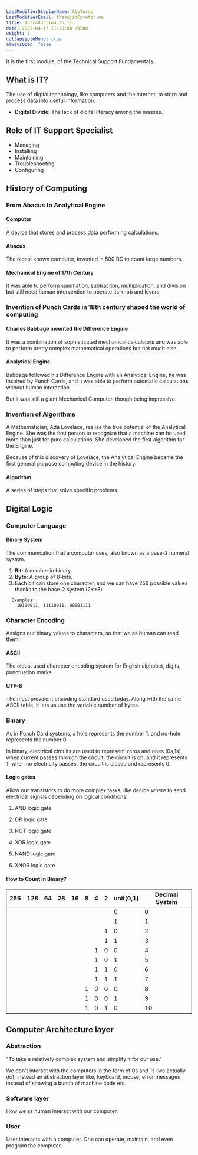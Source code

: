 ```yaml
---
LastModifierDisplayName: AbuTurab
LastModifierEmail: thesajid@proton.me
title: Introduction to IT
date: 2022-04-17 11:30:00 +0500
weight: 1
collapsibleMenu: true
alwaysOpen: false
---
```


It is the first module, of the Technical Support Fundamentals.

## **What is IT?**

The use of digital technology, like computers and the internet, to store and process data into useful information.
  
+ **Digital Divide:** The lack of digital literacy among the masses.

## **Role of IT Support Specialist**

- Managing
- Installing
- Maintaining
- Troubleshooting
- Configuring

## **History of Computing**

### **From Abacus to Analytical Engine**

#### Computer
  
  A device that stores and process data performing calculations.

#### Abacus
  
  The oldest known computer, invented in 500 BC to count large numbers.


#### Mechanical Engine of 17th Century
  
  It was able to perform summation, subtraction, multiplication, and division but still need human intervention to operate its knob and levers.
  
### **Invention of Punch Cards in 18th century shaped the world of computing**

#### Charles Babbage invented the Difference Engine
  
  It was a combination of sophisticated mechanical calculators and was able to perform pretty complex mathematical operations but not much else.
  
#### Analytical Engine
  
  Babbage followed his Difference Engine with an Analytical Engine, he was inspired by Punch Cards, and it was able to perform automatic calculations without human interaction.
  
  But it was still a giant Mechanical Computer, though being impressive.

### **Invention of Algorithms**
  
  A Mathematician, Ada Lovelace, realize the true potential of the Analytical Engine. She was the first person to recognize that a machine can be used more than just for pure calculations. She developed the first algorithm for the Engine.
  
  Because of this discovery of Lovelace, the Analytical Engine became the first general purpose computing device in the history.
  
#### Algorithm

A series of steps that solve specific problems.

## **Digital Logic**

### **Computer Language**

#### Binary System
  
  The communication that a computer uses, also known as a base-2 numeral system.
  
  1.  **Bit**: A number in binary.
  2.  **Byte**: A group of 8-bits.
  3.  Each bit can store one character, and we can have 256 possible values thanks to the base-2 system (2\*\*8)

```plaintext
  Examples:
    10100011, 11110011, 00001111
```

### **Character Encoding**
  
  Assigns our binary values to characters, so that we as human can read them.

#### ASCII
  
  The oldest used character encoding system for English alphabet, digits, punctuation marks.

#### UTF-8

  The most prevalent encoding standard used today. Along with the same ASCII table, it lets us use the variable number of bytes.

### **Binary**
  
  As in Punch Card systems, a hole represents the number 1, and no-hole represents the number 0.
  
  In binary, electrical circuits are used to represent zeros and ones (0s,1s), when current passes through the circuit, the circuit is on, and it represents 1, when no electricity passes, the circuit is closed and represents 0.

#### Logic gates
  
  Allow our transistors to do more complex tasks, like decide where to send electrical signals depending on logical conditions.
  
  1.  AND logic gate
  
  2.  OR logic gate
  
  3.  NOT logic gate
  
  4.  XOR logic gate
  
  5.  NAND logic gate
  
  6.  XNOR logic gate

#### How to Count in Binary?
  
  <table border="2" cellspacing="0" cellpadding="6" rules="groups" frame="hsides">
  
  
  <colgroup>
  <col  class="org-right" />
  
  <col  class="org-right" />
  
  <col  class="org-right" />
  
  <col  class="org-right" />
  
  <col  class="org-right" />
  
  <col  class="org-right" />
  
  <col  class="org-right" />
  
  <col  class="org-right" />
  
  <col  class="org-right" />
  
  <col  class="org-right" />
  </colgroup>
  <thead>
  <tr>
  <th scope="col" class="org-right">256</th>
  <th scope="col" class="org-right">128</th>
  <th scope="col" class="org-right">64</th>
  <th scope="col" class="org-right">28</th>
  <th scope="col" class="org-right">16</th>
  <th scope="col" class="org-right">8</th>
  <th scope="col" class="org-right">4</th>
  <th scope="col" class="org-right">2</th>
  <th scope="col" class="org-right">unit(0,1)</th>
  <th scope="col" class="org-right">Decimal System</th>
  </tr>
  </thead>
  
  <tbody>
  <tr>
  <td class="org-right">&#xa0;</td>
  <td class="org-right">&#xa0;</td>
  <td class="org-right">&#xa0;</td>
  <td class="org-right">&#xa0;</td>
  <td class="org-right">&#xa0;</td>
  <td class="org-right">&#xa0;</td>
  <td class="org-right">&#xa0;</td>
  <td class="org-right">&#xa0;</td>
  <td class="org-right">0</td>
  <td class="org-right">0</td>
  </tr>
  
  
  <tr>
  <td class="org-right">&#xa0;</td>
  <td class="org-right">&#xa0;</td>
  <td class="org-right">&#xa0;</td>
  <td class="org-right">&#xa0;</td>
  <td class="org-right">&#xa0;</td>
  <td class="org-right">&#xa0;</td>
  <td class="org-right">&#xa0;</td>
  <td class="org-right">&#xa0;</td>
  <td class="org-right">1</td>
  <td class="org-right">1</td>
  </tr>
  
  
  <tr>
  <td class="org-right">&#xa0;</td>
  <td class="org-right">&#xa0;</td>
  <td class="org-right">&#xa0;</td>
  <td class="org-right">&#xa0;</td>
  <td class="org-right">&#xa0;</td>
  <td class="org-right">&#xa0;</td>
  <td class="org-right">&#xa0;</td>
  <td class="org-right">1</td>
  <td class="org-right">0</td>
  <td class="org-right">2</td>
  </tr>
  
  
  <tr>
  <td class="org-right">&#xa0;</td>
  <td class="org-right">&#xa0;</td>
  <td class="org-right">&#xa0;</td>
  <td class="org-right">&#xa0;</td>
  <td class="org-right">&#xa0;</td>
  <td class="org-right">&#xa0;</td>
  <td class="org-right">&#xa0;</td>
  <td class="org-right">1</td>
  <td class="org-right">1</td>
  <td class="org-right">3</td>
  </tr>
  
  
  <tr>
  <td class="org-right">&#xa0;</td>
  <td class="org-right">&#xa0;</td>
  <td class="org-right">&#xa0;</td>
  <td class="org-right">&#xa0;</td>
  <td class="org-right">&#xa0;</td>
  <td class="org-right">&#xa0;</td>
  <td class="org-right">1</td>
  <td class="org-right">0</td>
  <td class="org-right">0</td>
  <td class="org-right">4</td>
  </tr>
  
  
  <tr>
  <td class="org-right">&#xa0;</td>
  <td class="org-right">&#xa0;</td>
  <td class="org-right">&#xa0;</td>
  <td class="org-right">&#xa0;</td>
  <td class="org-right">&#xa0;</td>
  <td class="org-right">&#xa0;</td>
  <td class="org-right">1</td>
  <td class="org-right">0</td>
  <td class="org-right">1</td>
  <td class="org-right">5</td>
  </tr>
  
  
  <tr>
  <td class="org-right">&#xa0;</td>
  <td class="org-right">&#xa0;</td>
  <td class="org-right">&#xa0;</td>
  <td class="org-right">&#xa0;</td>
  <td class="org-right">&#xa0;</td>
  <td class="org-right">&#xa0;</td>
  <td class="org-right">1</td>
  <td class="org-right">1</td>
  <td class="org-right">0</td>
  <td class="org-right">6</td>
  </tr>
  
  
  <tr>
  <td class="org-right">&#xa0;</td>
  <td class="org-right">&#xa0;</td>
  <td class="org-right">&#xa0;</td>
  <td class="org-right">&#xa0;</td>
  <td class="org-right">&#xa0;</td>
  <td class="org-right">&#xa0;</td>
  <td class="org-right">1</td>
  <td class="org-right">1</td>
  <td class="org-right">1</td>
  <td class="org-right">7</td>
  </tr>
  
  
  <tr>
  <td class="org-right">&#xa0;</td>
  <td class="org-right">&#xa0;</td>
  <td class="org-right">&#xa0;</td>
  <td class="org-right">&#xa0;</td>
  <td class="org-right">&#xa0;</td>
  <td class="org-right">1</td>
  <td class="org-right">0</td>
  <td class="org-right">0</td>
  <td class="org-right">0</td>
  <td class="org-right">8</td>
  </tr>
  
  
  <tr>
  <td class="org-right">&#xa0;</td>
  <td class="org-right">&#xa0;</td>
  <td class="org-right">&#xa0;</td>
  <td class="org-right">&#xa0;</td>
  <td class="org-right">&#xa0;</td>
  <td class="org-right">1</td>
  <td class="org-right">0</td>
  <td class="org-right">0</td>
  <td class="org-right">1</td>
  <td class="org-right">9</td>
  </tr>
  
  
  <tr>
  <td class="org-right">&#xa0;</td>
  <td class="org-right">&#xa0;</td>
  <td class="org-right">&#xa0;</td>
  <td class="org-right">&#xa0;</td>
  <td class="org-right">&#xa0;</td>
  <td class="org-right">1</td>
  <td class="org-right">0</td>
  <td class="org-right">1</td>
  <td class="org-right">0</td>
  <td class="org-right">10</td>
  </tr>
  </tbody>
  </table>
 
## **Computer Architecture layer**

### Abstraction
  
  "To take a relatively complex system and simplify it for our use."
  
  We don't interact with the computers in the form of 0s and 1s (we actually do), instead an abstraction layer like, keyboard, mouse, error messages instead of showing a bunch of machine code etc.

### Software layer
  
  How we as human interact with our computer.

### User
  
  User interacts with a computer. One can operate, maintain, and even program the computer.
